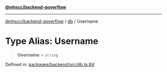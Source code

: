 [**@nhscc/backend-qoverflow**](../../README.md)

***

[@nhscc/backend-qoverflow](../../README.md) / [db](../README.md) / Username

# Type Alias: Username

> **Username** = `string`

Defined in: [packages/backend/src/db.ts:84](https://github.com/nhscc/qoverflow.api.hscc.bdpa.org/blob/f5ce596891ef5639d9d2800df6d35c0e862108c3/packages/backend/src/db.ts#L84)
